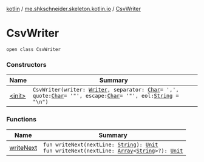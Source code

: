 [kotlin](../../index.md) / [me.shkschneider.skeleton.kotlin.io](../index.md) / [CsvWriter](./index.md)

# CsvWriter

`open class CsvWriter`

### Constructors

| Name | Summary |
|---|---|
| [&lt;init&gt;](-init-.md) | `CsvWriter(writer: `[`Writer`](https://docs.oracle.com/javase/6/docs/api/java/io/Writer.html)`, separator: `[`Char`](https://kotlinlang.org/api/latest/jvm/stdlib/kotlin/-char/index.html)` = ',', quote: `[`Char`](https://kotlinlang.org/api/latest/jvm/stdlib/kotlin/-char/index.html)` = '"', escape: `[`Char`](https://kotlinlang.org/api/latest/jvm/stdlib/kotlin/-char/index.html)` = '"', eol: `[`String`](https://kotlinlang.org/api/latest/jvm/stdlib/kotlin/-string/index.html)` = "\n")` |

### Functions

| Name | Summary |
|---|---|
| [writeNext](write-next.md) | `fun writeNext(nextLine: `[`String`](https://kotlinlang.org/api/latest/jvm/stdlib/kotlin/-string/index.html)`): `[`Unit`](https://kotlinlang.org/api/latest/jvm/stdlib/kotlin/-unit/index.html)<br>`fun writeNext(nextLine: `[`Array`](https://kotlinlang.org/api/latest/jvm/stdlib/kotlin/-array/index.html)`<`[`String`](https://kotlinlang.org/api/latest/jvm/stdlib/kotlin/-string/index.html)`>?): `[`Unit`](https://kotlinlang.org/api/latest/jvm/stdlib/kotlin/-unit/index.html) |
